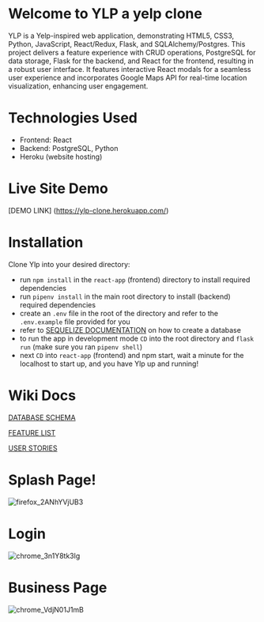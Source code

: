 # Welcome to YLP a yelp clone
YLP is a Yelp-inspired web application, demonstrating HTML5, CSS3, Python, JavaScript, React/Redux, Flask, and SQLAlchemy/Postgres. This project delivers a feature experience with CRUD operations, PostgreSQL for data storage, Flask for the backend, and React for the frontend, resulting in a robust user interface. It features interactive React modals for a seamless user experience and incorporates Google Maps API for real-time location visualization, enhancing user engagement.

# Technologies Used
* Frontend: React
* Backend: PostgreSQL, Python
* Heroku (website hosting)

# Live Site Demo
[DEMO LINK] (https://ylp-clone.herokuapp.com/)

# Installation
Clone Ylp into your desired directory:
* run `npm install` in the `react-app` (frontend) directory to install required dependencies
* run `pipenv install` in the main root directory to install (backend) required dependencies
* create an `.env` file in the root of the directory and refer to the `.env.example` file provided for you
* refer to [SEQUELIZE DOCUMENTATION](https://sequelize.org/docs/v6/other-topics/migrations/) on how to create a database
* to run the app in development mode `CD` into the root directory and `flask run` (make sure you ran `pipenv shell`)
* next `CD` into `react-app` (frontend) and npm start, wait a minute for the localhost to start up, and you have Ylp up and running!

# Wiki Docs

[DATABASE SCHEMA](https://github.com/Christian-AC/Ylp/wiki/DB-Schema)

[FEATURE LIST](https://github.com/Christian-AC/Ylp/wiki/Features-List)

[USER STORIES](https://github.com/Christian-AC/Ylp/wiki/User-Stories)

# Splash Page!
![firefox_2ANhYVjUB3](https://github.com/Christian-AC/Ylp/assets/92351444/275b15fe-31a9-4adc-8e7d-c54dc1db240d)

# Login
![chrome_3n1Y8tk3lg](https://github.com/Christian-AC/Ylp/assets/92351444/197112fd-f2a5-490d-9de7-2214e78b00a6)

# Business Page
![chrome_VdjN01J1mB](https://github.com/Christian-AC/Ylp/assets/92351444/5fe0bad8-f58c-4b09-959d-5a230c123a37)
